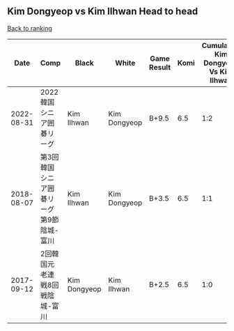 ## Kim Dongyeop vs Kim Ilhwan Head to head

[Back to ranking](../../index.md)




| **Date** | **Comp** | **Black** | **White** | **Game Result** | **Komi** | **Cumulative Kim Dongyeop Vs Kim Ilhwan** | **Kim Dongyeop Streak** | **Kim Ilhwan Streak** | 
| --- | --- | --- | --- | --- | --- | --- | --- | --- |
| 2022-08-31 | 2022韓国シニア囲碁リーグ | Kim Ilhwan | Kim Dongyeop | B+9.5 | 6.5 | 1:2 | 0 | 2 | 
| 2018-08-07 | 第3回韓国シニア囲碁リーグ第9節陰城-富川 | Kim Ilhwan | Kim Dongyeop | B+3.5 | 6.5 | 1:1 | 0 | 1 | 
| 2017-09-12 | 2回韓国元老連戦8回戦陰城-富川 | Kim Dongyeop | Kim Ilhwan | B+2.5 | 6.5 | 1:0 | 1 | 0 |




